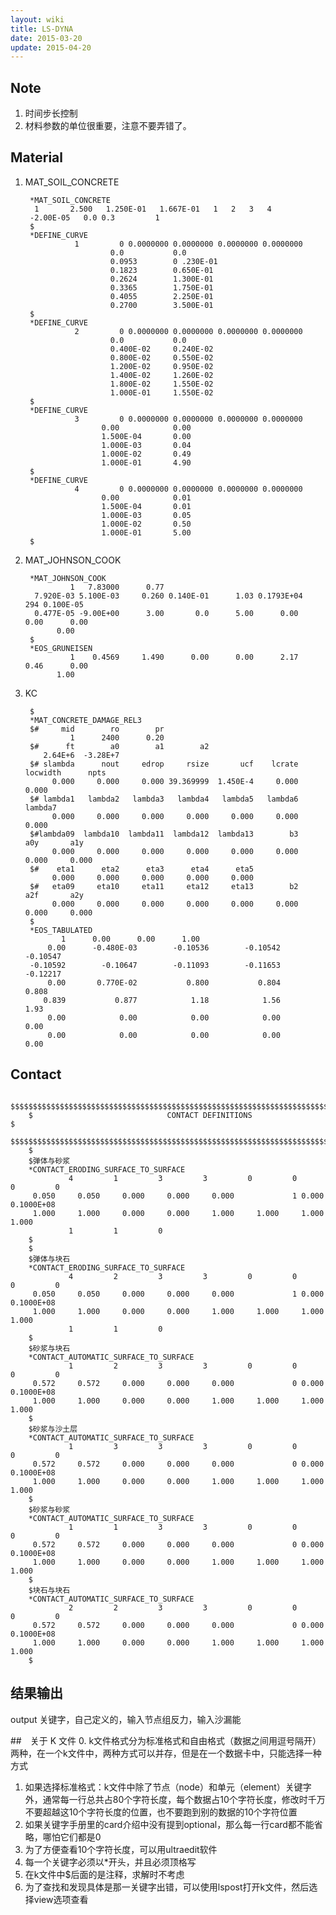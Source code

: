 ```yaml
---
layout: wiki
title: LS-DYNA
date: 2015-03-20
update: 2015-04-20
---
```


## Note
1. 时间步长控制
2. 材料参数的单位很重要，注意不要弄错了。

## Material
1. MAT_SOIL_CONCRETE

        *MAT_SOIL_CONCRETE
         1       2.500   1.250E-01   1.667E-01   1   2   3   4
        -2.00E-05   0.0 0.3         1
        $
        *DEFINE_CURVE
                  1         0 0.0000000 0.0000000 0.0000000 0.0000000
                          0.0           0.0
                          0.0953        0 .230E-01
                          0.1823        0.650E-01
                          0.2624        1.300E-01
                          0.3365        1.750E-01
                          0.4055        2.250E-01
                          0.2700        3.500E-01
        $
        *DEFINE_CURVE
                  2         0 0.0000000 0.0000000 0.0000000 0.0000000
                          0.0           0.0
                          0.400E-02     0.240E-02
                          0.800E-02     0.550E-02
                          1.200E-02     0.950E-02
                          1.400E-02     1.260E-02
                          1.800E-02     1.550E-02
                          1.000E-01     1.550E-02
        $
        *DEFINE_CURVE
                  3         0 0.0000000 0.0000000 0.0000000 0.0000000
                        0.00            0.00
                        1.500E-04       0.00
                        1.000E-03       0.04
                        1.000E-02       0.49
                        1.000E-01       4.90
        $
        *DEFINE_CURVE
                  4         0 0.0000000 0.0000000 0.0000000 0.0000000
                        0.00            0.01
                        1.500E-04       0.01
                        1.000E-03       0.05
                        1.000E-02       0.50
                        1.000E-01       5.00
        $

2. MAT_JOHNSON_COOK

        *MAT_JOHNSON_COOK
                 1   7.83000      0.77    
         7.920E-03 5.100E-03     0.260 0.140E-01      1.03 0.1793E+04       294 0.100E-05
         0.477E-05 -9.00E+00      3.00       0.0      5.00      0.00      0.00      0.00          
              0.00    
        $
        *EOS_GRUNEISEN
                 1    0.4569     1.490      0.00      0.00      2.17      0.46      0.00    
              1.00 

3. KC
        
        $
        *MAT_CONCRETE_DAMAGE_REL3
        $#     mid        ro        pr
                 1      2400      0.20
        $#      ft        a0        a1        a2
           2.64E+6  -3.28E+7
        $# slambda      nout     edrop     rsize       ucf    lcrate  locwidth      npts
             0.000     0.000     0.000 39.369999  1.450E-4     0.000     0.000
        $# lambda1   lambda2   lambda3   lambda4   lambda5   lambda6   lambda7
             0.000     0.000     0.000     0.000     0.000     0.000     0.000
        $#lambda09  lambda10  lambda11  lambda12  lambda13        b3       a0y       a1y
             0.000     0.000     0.000     0.000     0.000     0.000     0.000     0.000
        $#    eta1      eta2      eta3      eta4      eta5
             0.000     0.000     0.000     0.000     0.000
        $#   eta09     eta10     eta11     eta12     eta13        b2       a2f       a2y
             0.000     0.000     0.000     0.000     0.000     0.000     0.000     0.000
        $
        *EOS_TABULATED
               1      0.00      0.00      1.00 
            0.00      -0.480E-03        -0.10536        -0.10542        -0.10547 
        -0.10592        -0.10647        -0.11093        -0.11653        -0.12217 
            0.00       0.770E-02           0.800           0.804           0.808 
           0.839           0.877            1.18            1.56            1.93 
            0.00            0.00            0.00            0.00            0.00
            0.00            0.00            0.00            0.00            0.00


## Contact

        $$$$$$$$$$$$$$$$$$$$$$$$$$$$$$$$$$$$$$$$$$$$$$$$$$$$$$$$$$$$$$$$$$$$$$$$$$$$$$$$
        $                              CONTACT DEFINITIONS                             $
        $$$$$$$$$$$$$$$$$$$$$$$$$$$$$$$$$$$$$$$$$$$$$$$$$$$$$$$$$$$$$$$$$$$$$$$$$$$$$$$$
        $
        $弹体与砂浆
        *CONTACT_ERODING_SURFACE_TO_SURFACE
                 4         1         3         3         0         0         0         0
         0.050     0.050     0.000     0.000     0.000             1 0.000    0.1000E+08
         1.000     1.000     0.000     0.000     1.000     1.000     1.000     1.000    
                 1         1         0
        $
        $
        $弹体与块石
        *CONTACT_ERODING_SURFACE_TO_SURFACE
                 4         2         3         3         0         0         0         0
         0.050     0.050     0.000     0.000     0.000             1 0.000    0.1000E+08
         1.000     1.000     0.000     0.000     1.000     1.000     1.000     1.000    
                 1         1         0
        $
        $砂浆与块石
        *CONTACT_AUTOMATIC_SURFACE_TO_SURFACE
                 1         2         3         3         0         0         0         0
         0.572     0.572     0.000     0.000     0.000             0 0.000    0.1000E+08
         1.000     1.000     0.000     0.000     1.000     1.000     1.000     1.000    
        $
        $砂浆与沙土层
        *CONTACT_AUTOMATIC_SURFACE_TO_SURFACE
                 1         3         3         3         0         0         0         0
         0.572     0.572     0.000     0.000     0.000             0 0.000    0.1000E+08
         1.000     1.000     0.000     0.000     1.000     1.000     1.000     1.000    
        $
        $砂浆与砂浆
        *CONTACT_AUTOMATIC_SURFACE_TO_SURFACE
                 1         1         3         3         0         0         0         0
         0.572     0.572     0.000     0.000     0.000             0 0.000    0.1000E+08
         1.000     1.000     0.000     0.000     1.000     1.000     1.000     1.000    
        $
        $块石与块石
        *CONTACT_AUTOMATIC_SURFACE_TO_SURFACE
                 2         2         3         3         0         0         0         0
         0.572     0.572     0.000     0.000     0.000             0 0.000    0.1000E+08
         1.000     1.000     0.000     0.000     1.000     1.000     1.000     1.000    
        $


## 结果输出
output 关键字，自己定义的，输入节点组反力，输入沙漏能

##　关于 K 文件
0. k文件格式分为标准格式和自由格式（数据之间用逗号隔开）两种，在一个k文件中，两种方式可以并存，但是在一个数据卡中，只能选择一种方式
1. 如果选择标准格式：k文件中除了节点（node）和单元（element）关键字外，通常每一行总共占80个字符长度，每个数据占10个字符长度，修改时千万不要超越这10个字符长度的位置，也不要跑到别的数据的10个字符位置
2. 如果关键字手册里的card介绍中没有提到optional，那么每一行card都不能省略，哪怕它们都是0
3. 为了方便查看10个字符长度，可以用ultraedit软件
4. 每一个关键字必须以\*开头，并且必须顶格写
5. 在k文件中$后面的是注释，求解时不考虑
6. 为了查找和发现具体是那一关键字出错，可以使用lspost打开k文件，然后选择view选项查看
